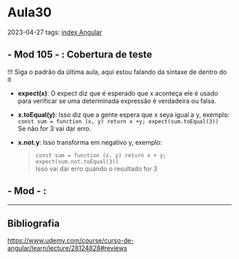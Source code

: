 # Aula30
2023-04-27
tags: [index Angular](../index%20Angular.md)

## - Mod 105 - : Cobertura de teste

!!! Siga o padrão da última aula, aqui estou falando da sintaxe de dentro do it

* **expect(x)**: O expect diz que é esperado que x aconteça ele é usado para verificar se uma determinada expressão é verdadeira ou falsa.

* **x.toEqual(y)**: Isso diz que a gente espera que x seya igual a y, exemplo: <br>`const sum = function (x, y) return x +y; expect(sum.toEqual(3))`<br> Se não for 3 vai dar erro.

* **x.not.y**: Isso transforma em negativo y, exemplo:
	> `const sum = function (x, y) return x + y; expect(sum.not.toEqual(3))`  
	Isso vai dar erro quando o resultado for 3
	


## - Mod  - :



-----------------------------------------------
## Bibliografia

https://www.udemy.com/course/curso-de-angular/learn/lecture/28124828#reviews